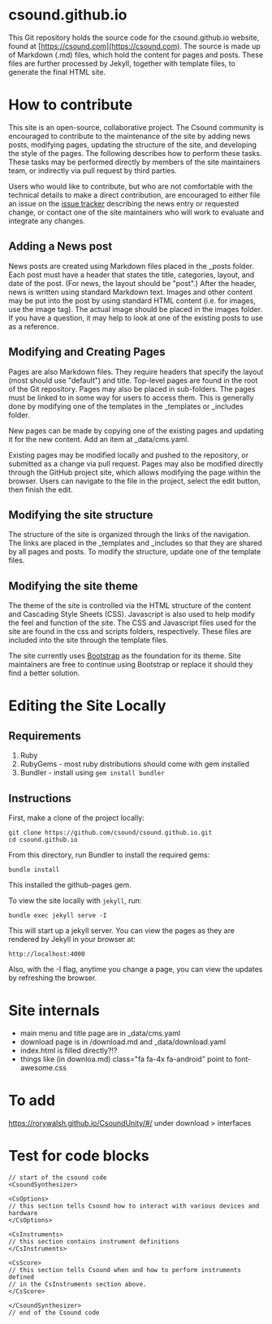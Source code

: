 # csound.github.io

This Git repository holds the source code for the csound.github.io website,
found at [https://csound.com](https://csound.com). The source is made
up of Markdown (.md) files, which hold the content for pages and posts.  These
files are further processed by Jekyll, together with template files, to
generate the final HTML site.  

# How to contribute 

This site is an open-source, collaborative project. The Csound community is
encouraged to contribute to the maintenance of the site by adding news posts,
modifying pages, updating the structure of the site, and developing the style
of the pages. The following describes how to perform these tasks.  These tasks
may be performed directly by members of the site maintainers team, or
indirectly via pull request by third parties. 

Users who would like to contribute, but who are not comfortable with the
technical details to make a direct contribution, are encouraged to either file
an issue on the [issue tracker](http://github.com/csound/csound.github.io/issues) 
describing the news entry or requested change, or contact one of the site
maintainers who will work to evaluate and integrate any changes. 

## Adding a News post 

News posts are created using Markdown files placed in the \_posts folder. Each
post must have a header that states the title, categories, layout, and date of
the post.  (For news, the layout should be "post".) After the header, news is
written using standard Markdown text.  Images and other content may be put into
the post by using standard HTML content (i.e. for images, use the image tag).
The actual image should be placed in the images folder. If you have a question,
it may help to look at one of the existing posts to use as a reference. 

## Modifying and Creating Pages 

Pages are also Markdown files. They require headers that specify the layout
(most should use "default") and title.  Top-level pages are found in the root
of the Git repository. Pages may also be placed in sub-folders.  The pages must
be linked to in some way for users to access them.  This is generally done by
modifying one of the templates in the \_templates or \_includes folder. 

New pages can be made by copying one of the existing pages and updating it for
the new content.  Add an item at \_data/cms.yaml.

Existing pages may be modified locally and pushed to the
repository, or submitted as a change via pull request.  Pages may also be
modified directly through the GitHub project site, which allows modifying the
page within the browser. Users can navigate to the file in the project, select
the edit button, then finish the edit. 

## Modifying the site structure 

The structure of the site is organized through the links of the navigation.
The links are placed in the \_templates and \_includes so that they are shared
by all pages and posts. To modify the structure, update one of the template
files.  

## Modifying the site theme 

The theme of the site is controlled via the HTML structure of the content and
Cascading Style Sheets (CSS). Javascript is also used to help modify the feel
and function of the site. The CSS and Javascript files used for the site are
found in the css and scripts folders, respectively.  These files are included into the site through the template files.  

The site currently uses [Bootstrap](http://www.getbootstrap.com) as the
foundation for its theme. Site maintainers are free to continue using Bootstrap or replace it should they find a better solution.  

# Editing the Site Locally 

## Requirements

1. Ruby
2. RubyGems - most ruby distributions should come with gem installed
3. Bundler - install using `gem install bundler`

## Instructions

First, make a clone of the project locally: 

    git clone https://github.com/csound/csound.github.io.git
    cd csound.github.io

From this directory, run Bundler to install the required gems:
    
    bundle install

This installed the github-pages gem.

To view the site locally with `jekyll`, run:

    bundle exec jekyll serve -I

This will start up a jekyll server. You can view the pages as they are rendered by Jekyll in your browser at:

    http://localhost:4000
    
Also, with the -I flag, anytime you change a page, you can view the updates by refreshing the browser.



# Site internals

- main menu and title page are in _data/cms.yaml
- download page is in /download.md and _data/download.yaml
- index.html is filled directly?!?
- things like (in downloa.md) class="fa fa-4x fa-android" point to font-awesome.css

# To add
https://rorywalsh.github.io/CsoundUnity/#/ under download > interfaces

# Test for code blocks

```csound-csd
// start of the csound code
<CsoundSynthesizer>

<CsOptions>
// this section tells Csound how to interact with various devices and hardware
</CsOptions>

<CsInstruments>
// this section contains instrument definitions
</CsInstruments>  

<CsScore>
// this section tells Csound when and how to perform instruments defined
// in the CsInstruments section above. 
</CsScore>

</CsoundSynthesizer>
// end of the Csound code
```
